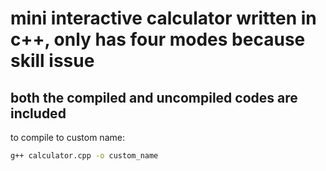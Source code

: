 # mini interactive calculator written in c++, only has four modes because skill issue
## both the compiled and uncompiled codes are included

to compile to custom name:
```bash
g++ calculator.cpp -o custom_name
```
